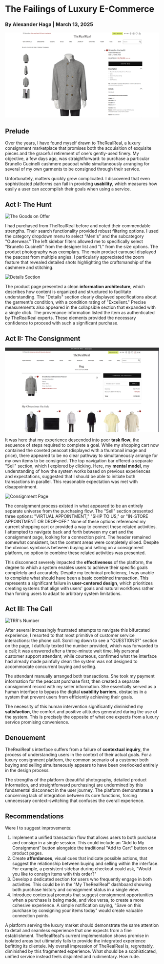 # The Failings of Luxury E-Commerce

### By Alexander Haga | March 13, 2025

![The Peacoat in Question](image_2025-03-13_170502488.png)

## Prelude

Over the years, I have found myself drawn to TheRealReal, a luxury consignment marketplace that promises both the acquisition of exquisite pieces and the graceful retirement of one's gently-used finery. My objective, a few days ago, was straightforward: to purchase a particular Brunello Cucinelli cashmere peacoat while simultaneously arranging for several of my own garments to be consigned through their service.

Unfortunately, matters quickly grew complicated. I discovered that even sophisticated platforms can fail in providing **usability**, which measures how easily a user can accomplish their goals when using a service.

## Act I: The Hunt

![The Goods on Offer](https://github.com/user-attachments/assets/9f9a177b-4565-4df6-940d-2da4999f2a3c)


I had purchased from TheRealReal before and noted their commendable strengths. Their search functionality provided robust filtering options. I used the category dropdown menu to select "Men's" and the subcategory "Outerwear." The left sidebar filters allowed me to specifically select "Brunello Cucinelli" from the designer list and "L" from the size options.
The product photography was exemplary. The main product carousel displayed the peacoat from multiple angles. I particularly appreciated the zoom feature that revealed detailed shots highlighting the craftsmanship of the cashmere and stitching.

![Details Section](https://github.com/user-attachments/assets/ae587ec1-53c5-45c3-88e1-ea032f6d5321)


The product page presented a clean **information architecture**, which describes how content is organized and structured to facilitate understanding. The "Details" section clearly displayed specifications about the garment's condition, with a condition rating of "Excellent." Precise measurements also appeared in the collapsible section that expanded with a single click. The provenance information listed the item as authenticated by TheRealReal experts. These elements provided the necessary confidence to proceed with such a significant purchase.

## Act II: The Consignment

![The Shopping Cart](image_2025-03-13_170921350.png)

It was here that my experience descended into poor **task flow**, the sequence of steps required to complete a goal. While my shopping cart now contained the coveted peacoat (displayed with a thumbnail image and price), there appeared to be no clear pathway to simultaneously arrange for my own items to be consigned.
The top navigation bar offered a separate "Sell" section, which I explored by clicking. Here, my **mental model**, my understanding of how the system works based on previous experiences and expectations, suggested that I should be able to initiate both transactions in parallel. This reasonable expectation was met with disappointment.

![Consignment Page](https://github.com/user-attachments/assets/d679d562-abeb-462a-bedf-8389ce744b2c)


The consignment process existed in what appeared to be an entirely separate universe from the purchasing flow. The "Sell" section presented three options: "VIRTUAL APPOINTMENT," "SHIP TO US," or "IN-STORE APPOINTMENT OR DROP-OFF." None of these options referenced my current shopping cart or provided a way to connect these related activities. I attempted to navigate back and forth between my cart and the consignment page, looking for a connection point. The header remained somewhat consistent, but the content areas were completely siloed. Despite the obvious symbiosis between buying and selling on a consignment platform, no option to combine these related activities was presented.

This disconnect severely impacted the **effectiveness** of the platform, the degree to which a system enables users to achieve their specific goals completely and accurately. Despite my technical proficiency, I was unable to complete what should have been a basic combined transaction. This represents a significant failure in **user-centered design**, which prioritizes creating systems that align with users' goals and natural workflows rather than forcing users to adapt to arbitrary system limitations.

## Act III: The Call

![TRR's Number](https://github.com/user-attachments/assets/111b8466-11df-4c5a-93a8-7ecede8033f4)


After several increasingly frustrated attempts to navigate this bifurcated experience, I resorted to that most primitive of customer service interactions: the phone call. Scrolling down to see a "QUESTIONS?" section on the page, I dutifully texted the number provided, which was forwarded to a call; it was answered after a three-minute wait time. My personal customer support attendant, while courteous, confirmed what the interface had already made painfully clear: the system was not designed to accommodate concurrent buying and selling.

The attendant manually arranged both transactions. She took my payment information for the peacoat purchase first, then created a separate consignment record with my seller information. She essentially served as a human interface to bypass the digital **usability barriers**, obstacles in a system that prevent users from efficiently achieving their goals.

The necessity of this human intervention significantly diminished my **satisfaction**, the comfort and positive attitudes generated during the use of the system. This is precisely the opposite of what one expects from a luxury service promising convenience.

## Denouement

TheRealReal's interface suffers from a failure of **contextual inquiry**, the process of understanding users in the context of their actual goals. For a luxury consignment platform, the common scenario of a customer both buying and selling simultaneously appears to have been overlooked entirely in the design process.

The strengths of the platform (beautiful photography, detailed product information, and straightforward purchasing) are undermined by this fundamental disconnect in the user journey. The platform demonstrates a concerning lack of integration between its core functions, forcing unnecessary context-switching that confuses the overall experience.

## Recommendations

Were I to suggest improvements:

1. Implement a unified transaction flow that allows users to both purchase and consign in a single session. This could include an "Add to My Consignment" button alongside the traditional "Add to Cart" button on product pages.
2. Create **affordances**, visual cues that indicate possible actions, that suggest the relationship between buying and selling within the interface. For example, a persistent sidebar during checkout could ask, "Would you like to consign items with this order?"
3. Develop a dedicated section for users who frequently engage in both activities. This could be in the "My TheRealReal" dashboard showing both purchase history and consignment status in a single view.
4. Introduce contextual prompts that suggest consignment opportunities when a purchase is being made, and vice versa, to create a more cohesive experience. A simple notification saying, "Save on this purchase by consigning your items today" would create valuable connection points.

A platform serving the luxury market should demonstrate the same attention to detail and seamless experience that one expects from a fine establishment. TheRealReal's current implementation shows promise in isolated areas but ultimately fails to provide the integrated experience befitting its clientele.
My overall impression of TheRealReal is, regrettably, diminished by this fragmented experience. What should be a sophisticated, unified service instead feels disjointed and rudimentary. How rude.

